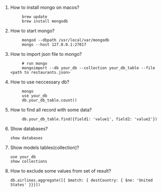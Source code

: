 1. How to install mongo on macos?
      
            brew update
            brew install mongodb

2. How to start mongo?
            
            mongod --dbpath /usr/local/var/mongodb
            mongo --host 127.0.0.1:27017
3. How to import json file to mongo?
            
            # run mongo
            mongoimport --db your_db --collection your_db_table --file <path to restaurants.json>

4. How to use neccessary db?
            
            mongo
            use your_db
            db.your_db_table.count()
5. How to find all record with some data?
            
            db.your_db_table.find({field1: 'value1', field2: 'value2'})
6. Show databases?
      
       show databases
7. Show models tables(collection)?
      
       use your_db
       show collections
8. How to exclude some values from set of result?
       
       db.airlines.aggregate([{ $match: { destCountry: { $ne: 'United States' }}}])
